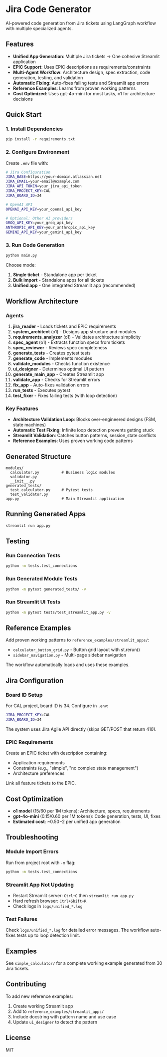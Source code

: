 # Jira Code Generator

AI-powered code generation from Jira tickets using LangGraph workflow with multiple specialized agents.

## Features

- **Unified App Generation**: Multiple Jira tickets → One cohesive Streamlit application
- **EPIC Support**: Uses EPIC descriptions as requirements/constraints
- **Multi-Agent Workflow**: Architecture design, spec extraction, code generation, testing, and validation
- **Automatic Fixing**: Auto-fixes failing tests and Streamlit app errors
- **Reference Examples**: Learns from proven working patterns
- **Cost Optimized**: Uses gpt-4o-mini for most tasks, o1 for architecture decisions

## Quick Start

### 1. Install Dependencies

```bash
pip install -r requirements.txt
```

### 2. Configure Environment

Create `.env` file with:

```bash
# Jira Configuration
JIRA_BASE=https://your-domain.atlassian.net
JIRA_EMAIL=your-email@example.com
JIRA_API_TOKEN=your_jira_api_token
JIRA_PROJECT_KEY=CAL
JIRA_BOARD_ID=34

# OpenAI API
OPENAI_API_KEY=your_openai_api_key

# Optional: Other AI providers
GROQ_API_KEY=your_groq_api_key
ANTHROPIC_API_KEY=your_anthropic_api_key
GEMINI_API_KEY=your_gemini_api_key
```

### 3. Run Code Generation

```bash
python main.py
```

Choose mode:
1. **Single ticket** - Standalone app per ticket
2. **Bulk import** - Standalone apps for all tickets
3. **Unified app** - One integrated Streamlit app (recommended)

## Workflow Architecture

### Agents

1. **jira_reader** - Loads tickets and EPIC requirements
2. **system_architect** (o1) - Designs app structure and modules
3. **requirements_analyzer** (o1) - Validates architecture simplicity
4. **spec_agent** (o1) - Extracts function specs from tickets
5. **spec_reviewer** - Reviews spec completeness
6. **generate_tests** - Creates pytest tests
7. **generate_code** - Implements modules
8. **validate_modules** - Checks function existence
9. **ui_designer** - Determines optimal UI pattern
10. **generate_main_app** - Creates Streamlit app
11. **validate_app** - Checks for Streamlit errors
12. **fix_app** - Auto-fixes validation errors
13. **run_tests** - Executes pytest
14. **test_fixer** - Fixes failing tests (with loop detection)

### Key Features

- **Architecture Validation Loop**: Blocks over-engineered designs (FSM, state machines)
- **Automatic Test Fixing**: Infinite loop detection prevents getting stuck
- **Streamlit Validation**: Catches button patterns, session_state conflicts
- **Reference Examples**: Uses proven working code patterns

## Generated Structure

```
modules/
  calculator.py          # Business logic modules
  validator.py
  __init__.py
generated_tests/
  test_calculator.py     # Pytest tests
  test_validator.py
app.py                   # Main Streamlit application
```

## Running Generated Apps

```bash
streamlit run app.py
```

## Testing

### Run Connection Tests

```bash
python -m tests.test_connections
```

### Run Generated Module Tests

```bash
python -m pytest generated_tests/ -v
```

### Run Streamlit UI Tests

```bash
python -m pytest tests/test_streamlit_app.py -v
```

## Reference Examples

Add proven working patterns to `reference_examples/streamlit_apps/`:

- `calculator_button_grid.py` - Button grid layout with st.rerun()
- `sidebar_navigation.py` - Multi-page sidebar navigation

The workflow automatically loads and uses these examples.

## Jira Configuration

### Board ID Setup

For CAL project, board ID is 34. Configure in `.env`:

```bash
JIRA_PROJECT_KEY=CAL
JIRA_BOARD_ID=34
```

The system uses Jira Agile API directly (skips GET/POST that return 410).

### EPIC Requirements

Create an EPIC ticket with description containing:
- Application requirements
- Constraints (e.g., "simple", "no complex state management")
- Architecture preferences

Link all feature tickets to the EPIC.

## Cost Optimization

- **o1 model** ($15/$60 per 1M tokens): Architecture, specs, requirements
- **gpt-4o-mini** ($0.15/$0.60 per 1M tokens): Code generation, tests, UI, fixes
- **Estimated cost**: ~$0.50-$2 per unified app generation

## Troubleshooting

### Module Import Errors

Run from project root with `-m` flag:
```bash
python -m tests.test_connections
```

### Streamlit App Not Updating

- Restart Streamlit server: `Ctrl+C` then `streamlit run app.py`
- Hard refresh browser: `Ctrl+Shift+R`
- Check logs in `logs/unified_*.log`

### Test Failures

Check `logs/unified_*.log` for detailed error messages. The workflow auto-fixes tests up to loop detection limit.

## Examples

See `simple_calculator/` for a complete working example generated from 30 Jira tickets.

## Contributing

To add new reference examples:
1. Create working Streamlit app
2. Add to `reference_examples/streamlit_apps/`
3. Include docstring with pattern name and use case
4. Update `ui_designer` to detect the pattern

## License

MIT

